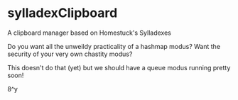 # sylladexClipboard
A clipboard manager based on Homestuck's Sylladexes

Do you want all the unweildy practicality of a hashmap modus? Want the security of your very own chastity modus?

This doesn't do that (yet) but we should have a queue modus running pretty soon!

8^y

